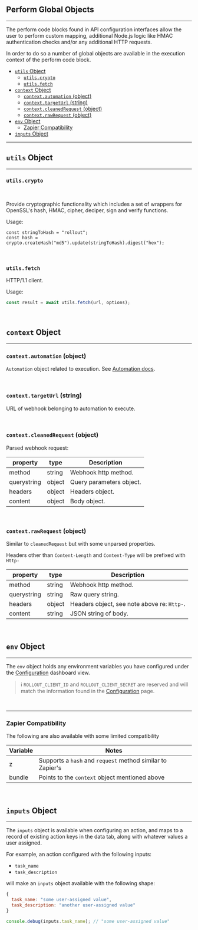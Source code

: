 ## Perform Global Objects

---

The perform code blocks found in API configuration interfaces allow the user to perform custom mapping, additional Node.js logic like HMAC authentication checks and/or any additional HTTP requests.

In order to do so a number of global objects are available in the execution context of the perform code block.

- [`utils` Object](#utils-object)
  * [`utils.crypto`](#utilscrypto)
  * [`utils.fetch`](#utilsfetch)
- [`context` Object](#context-object)
  * [`context.automation` (object)](#contextautomation-object)
  * [`context.targetUrl` (string)](#contexttargeturl-string)
  * [`context.cleanedRequest` (object)](#contextcleanedrequest-object)
  * [`context.rawRequest` (object)](#contextrawrequest-object)
- [`env` Object](#env-object)
  * [Zapier Compatibility](#zapier-compatibility)
- [`inputs` Object](#inputs-object)
---

## `utils` Object

---

### `utils.crypto`

<br />

Provide cryptographic functionality which includes a set of wrappers for OpenSSL's hash, HMAC, cipher, deciper, sign and verify functions.

Usage:

```tsx
const stringToHash = "rollout";
const hash = crypto.createHash("md5").update(stringToHash).digest("hex");
```

<br />

### `utils.fetch`

HTTP/1.1 client.

Usage:

```javascript
const result = await utils.fetch(url, options);
```

<br />

## `context` Object

---

### `context.automation` (object)

`Automation` object related to execution. See [Automation docs](/api/Automation.md).

<br />

### `context.targetUrl` (string)

URL of webhook belonging to automation to execute.

<br />

### `context.cleanedRequest` (object)

Parsed webhook request:

| property    | type   | Description              |
| ----------- | ------ | ------------------------ |
| method      | string | Webhook http method.     |
| querystring | object | Query parameters object. |
| headers     | object | Headers object.          |
| content     | object | Body object.             |

<br />

### `context.rawRequest` (object)

Similar to `cleanedRequest` but with some unparsed properties.

Headers other than `Content-Length` and `Content-Type` will be prefixed with `Http-`

| property    | type   | Description                                 |
| ----------- | ------ | ------------------------------------------- |
| method      | string | Webhook http method.                        |
| querystring | string | Raw query string.                           |
| headers     | object | Headers object, see note above re: `Http-`. |
| content     | string | JSON string of body.                        |

<br />

## `env` Object

---

The `env` object holds any environment variables you have configured under the [Configuration](../dashboard/configuration/Configuration.md) dashboard view.

> :information_source: `ROLLOUT_CLIENT_ID` and `ROLLOUT_CLIENT_SECRET` are reserved and will match the information found in the [Configuration](../dashboard/configuration/Configuration.md) page. 

<br />

---

### Zapier Compatibility

The following are also available with some limited compatibility

| Variable | Notes                                                      |
| -------- | ---------------------------------------------------------- |
| z        | Supports a `hash` and `request` method similar to Zapier's |
| bundle   | Points to the `context` object mentioned above             |


<br />

## `inputs` Object

---

The `inputs` object is available when configuring an action, and maps to a record of existing action keys in the data tab, along with whatever values a user assigned.


For example, an action configured with the following inputs:
- `task_name`
- `task_description`

will make an `inputs` object available with the following shape:

```javascript
{
  task_name: "some user-assigned value",
  task_description: "another user-assigned value"
}

console.debug(inputs.task_name); // "some user-assigned value"
```
